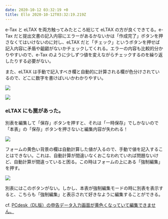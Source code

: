 ```yaml
---
date: 2020-10-12 03:32:19 +0
title: Ello 2020-10-12T03:32:19.219Z
---
```

e-Tax と eLTAX を両方触ってみたところ総じて eLTAX の方が良くできてる。e-Tax だと提出文書の記入内容にエラーがあるかないかは「作成完了」ボタンを押さなくてはいけないのに対し、eLTAX だと「チェック」というボタンを押せば記入内容に矛盾や齟齬がないかチェックしてくれる。エラーの内容も比較的分かりやすいので、e-Tax のように少しずつ値を変えながらチェックするのを繰り返したりする必要がない。

また、eLTAX は手動で記入すべき欄と自動的に計算される欄が色分けされているので、どこに数字を書けばいいかわかりやすい。

![](https://assets3.ello.co/uploads/asset/attachment/12041715/ello-optimized-219a3bd6.jpg)

![](https://assets2.ello.co/uploads/asset/attachment/12041716/ello-optimized-ad8f02c4.jpg)

### eLTAX にも罠があった。

別表を編集して「保存」ボタンを押すと、それは「一時保存」でしかないので「本表」の「保存」ボタンを押さないと編集内容が失われる！

![](https://assets0.ello.co/uploads/asset/attachment/12041717/ello-optimized-a07e692d.jpg)

フォームの黄色い背景の欄は自動計算した値が入るので、手動で値を記入することはできない。これは、自動計算が間違いなくおこなわれていれば問題ないけど、自動計算が間違っていると困る。この時はフォームの上にある「強制編集」を押す。

![](https://assets0.ello.co/uploads/asset/attachment/12041718/ello-optimized-68758218.jpg)

別表にはこのボタンがない。しかし、本表が強制編集モードの時に別表を表示すると、こちらも「強制編集」と表示されて好きなように編集することができる。

cf. [PCdesk（DL版）の申告データ入力画面が黄色くなっていて編集できません。](https://eltax.custhelp.com/app/answers/detail/a_id/60/)


